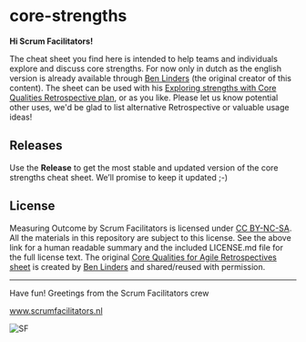 # core-strengths

**Hi Scrum Facilitators!**

The cheat sheet you find here is intended to help teams and individuals explore and discuss core strengths. For now only in dutch as the english version is already available through [Ben Linders](https://www.benlinders.com/) (the original creator of this content). The sheet can be used with his [Exploring strengths with Core Qualities Retrospective plan](https://www.benlinders.com/2015/exploring-strengths-with-core-qualities/), or as you like. Please let us know potential other uses, we'd be glad to list alternative Retrospective or valuable usage ideas!

## Releases

Use the **Release** to get the most stable and updated version of the core strengths cheat sheet. We’ll promise to keep it updated ;-)

## License

Measuring Outcome by Scrum Facilitators is licensed under [CC BY-NC-SA](https://creativecommons.org/licenses/by-nc-sa/4.0/). All the materials in this repository are subject to this license. See the above link for a human readable summary and the included LICENSE.md file for the full license text.
The original [Core Qualities for Agile Retrospectives sheet](https://www.benlinders.com/wp-content/uploads/Core-Qualities-for-Agile-Retrospectives.pdf) is created by [Ben Linders](https://www.benlinders.com/) and shared/reused with permission.

***

Have fun!
Greetings from the Scrum Facilitators crew

www.scrumfacilitators.nl

![SF](https://www.scrumfacilitators.nl/wp-content/uploads/2020/04/cropped-SCRUMFACILITATOR_Mesa-de-trabajo-1-150x150-1-1.png)

